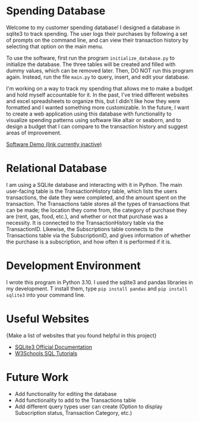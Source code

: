 # Spending Database

Welcome to my customer spending database! I designed a database in sqlite3 to track spending. The user logs their purchases by following a set of prompts on the command line, and can view their transaction history by selecting that option on the main menu.

To use the software, first run the program `initialize_database.py` to initialize the database. The three tables will be created and filled with dummy values, which can be removed later. Then, DO NOT run this program again. Instead, run the file `main.py` to query, insert, and edit your database.

I'm working on a way to track my spending that allows me to make a budget and hold myself accountable for it. In the past, I've tried different websites and excel spreadsheets to organize this, but I didn't like how they were formatted and I wanted something more customizable. In the future, I want to create a web application using this database with functionality to visualize spending patterns using software like altair or seaborn, and to design a budget that I can compare to the transaction history and suggest areas of improvement.

[Software Demo (link currently inactive)](http://youtube.link.goes.here)

# Relational Database

I am using a SQLite database and interacting with it in Python. The main user-facing table is the TransactionHistory table, which lists the users transactions, the date they were completed, and the amount spent on the transaction. The Transactions table stores all the types of transactions that can be made; the location they come from, the category of purchase they are (rent, gas, food, etc.), and whether or not that purchase was a necessity. It is connected to the TransactionHistory table via the TransactionID. Likewise, the Subscriptions table connects to the Transactions table via the SubscriptionID, and gives information of whether the purchase is a subscription, and how often it is performed if it is.

# Development Environment

I wrote this program in Python 3.10. I used the sqlite3 and pandas libraries in my development. T install them, type `pip install pandas` and `pip install sqlite3` into your command line.

# Useful Websites

{Make a list of websites that you found helpful in this project}

- [SQLite3 Official Documentation](https://docs.python.org/3.8/library/sqlite3.html)
- [W3Schools SQL Tutorials](https://www.w3schools.com/sql/default.asp)

# Future Work

- Add functionality for editing the database
- Add functionality to add to the Transactions table
- Add different query types user can create (Option to display Subscription status, Transaction Category, etc.)